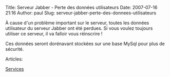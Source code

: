 Title: Serveur Jabber - Perte des données utilisateurs
Date: 2007-07-16 21:16
Author: paul
Slug: serveur-jabber-perte-des-donnees-utilisateurs

<div
class="field field-name-body field-type-text-with-summary field-label-hidden">

<div class="field-items">

<div class="field-item even">

À cause d'un problème important sur le serveur, toutes les données
utilisateur du serveur Jabber ont été perdues. Si vous voulez toujours
utiliser ce serveur, il va falloir vous réinscrire !  

Ces données seront dorénavant stockées sur une base MySql pour plus de
sécurité.

</p>
<p>

</div>

</div>

</div>

<div
class="field field-name-taxonomy-vocabulary-2 field-type-taxonomy-term-reference field-label-above">

<div class="field-label">

Articles: 

</div>

<div class="field-items">

<div class="field-item even">

[Services](https://www.ezvan.fr/taxonomy/term/8)

</div>

</div>

</div>

</p>

